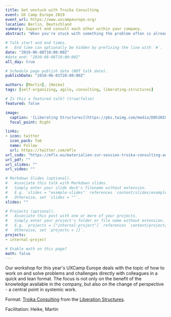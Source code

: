```yaml
---
title: Get unstuck with Troika Consulting
event: UX Camp Europe 2019
event_url: https://www.uxcampeurope.org/
location: Berlin, Deutschland
summary: Support and consult each other within your company.
abstract: "When you're stuck with something the problem often is already solved by another member of your organisation or maybe others can help. We'll introduce a lightweight format from the Liberating Structures framework."

# Talk start and end times.
#   End time can optionally be hidden by prefixing the line with `#`.
date: "2019-06-08T10:00:00Z"
#date_end: "2030-08-08T10:00:00Z"
all_day: true

# Schedule page publish date (NOT talk date).
publishDate: "2018-06-01T20:00:00Z"

authors: [Martin], [Heike]
tags: [self-organizing, agile, consulting, liberating-structures]

# Is this a featured talk? (true/false)
featured: false

image:
  caption: '[Liberating Structures](https://pbs.twimg.com/media/D8h2NIUW4AAXmMY.jpg)'
  focal_point: Right

links:
- icon: twitter
  icon_pack: fab
  name: Follow
  url: https://twitter.com/mflx
url_code: "https://mflx.eu/materialien-zur-session-troika-consulting-auf-dem-uxcamp-europe-2019"
url_pdf: ""
url_slides: ""
url_video: ""

# Markdown Slides (optional).
#   Associate this talk with Markdown slides.
#   Simply enter your slide deck's filename without extension.
#   E.g. `slides = "example-slides"` references `content/slides/example-slides.md`.
#   Otherwise, set `slides = ""`.
slides: ""

# Projects (optional).
#   Associate this post with one or more of your projects.
#   Simply enter your project's folder or file name without extension.
#   E.g. `projects = ["internal-project"]` references `content/project/deep-learning/index.md`.
#   Otherwise, set `projects = []`.
projects:
- internal-project

# Enable math on this page?
math: false
---
```


Our workshop for this year's UXCamp Europe deals with the topic of how to work on and solve problems and challenges directly with colleagues in a quick and lean format.
The focus is not only on the benefit of the knowledge available in the company, but also on the change of perspective - a central point in systemic work.

Format: [Troika Consulting](http://www.liberatingstructures.com/8-troika-consulting%20/) from the [Liberation Structures](http://www.liberatingstructures.com/). 

Facilitation: Heike, Martin
